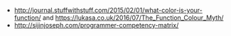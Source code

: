 - http://journal.stuffwithstuff.com/2015/02/01/what-color-is-your-function/ and https://lukasa.co.uk/2016/07/The_Function_Colour_Myth/
- http://sijinjoseph.com/programmer-competency-matrix/
